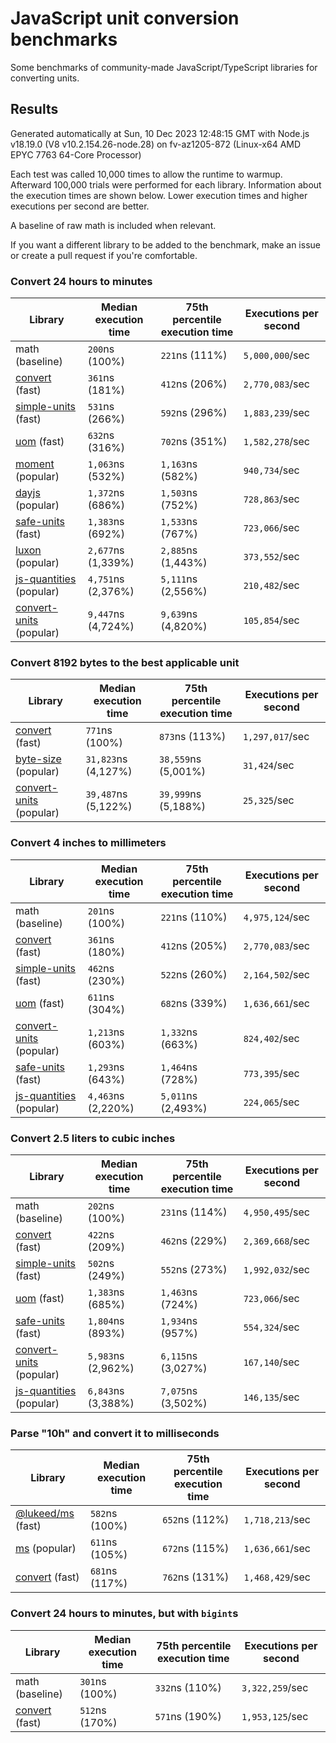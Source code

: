 # JavaScript unit conversion benchmarks

Some benchmarks of community-made JavaScript/TypeScript libraries for converting units.

## Results

<!-- beginblock(results) -->

Generated automatically at Sun, 10 Dec 2023 12:48:15 GMT with Node.js v18.19.0 (V8 v10.2.154.26-node.28) on fv-az1205-872 (Linux-x64 AMD EPYC 7763 64-Core Processor)

Each test was called 10,000 times to allow the runtime to warmup.
Afterward 100,000 trials were performed for each library.
Information about the execution times are shown below.
Lower execution times and higher executions per second are better.

A baseline of raw math is included when relevant.

If you want a different library to be added to the benchmark, make an issue or create a pull request if you're comfortable.

### Convert 24 hours to minutes

| Library                                                            | Median execution time | 75th percentile execution time | Executions per second |
| ------------------------------------------------------------------ | --------------------- | ------------------------------ | --------------------- |
| math (baseline)                                                    | `200`ns (100%)        | `221`ns (111%)                 | `5,000,000`/sec       |
| [convert](https://npmjs.com/package/convert) (fast)                | `361`ns (181%)        | `412`ns (206%)                 | `2,770,083`/sec       |
| [simple-units](https://npmjs.com/package/simple-units) (fast)      | `531`ns (266%)        | `592`ns (296%)                 | `1,883,239`/sec       |
| [uom](https://npmjs.com/package/uom) (fast)                        | `632`ns (316%)        | `702`ns (351%)                 | `1,582,278`/sec       |
| [moment](https://npmjs.com/package/moment) (popular)               | `1,063`ns (532%)      | `1,163`ns (582%)               | `940,734`/sec         |
| [dayjs](https://npmjs.com/package/dayjs) (popular)                 | `1,372`ns (686%)      | `1,503`ns (752%)               | `728,863`/sec         |
| [safe-units](https://npmjs.com/package/safe-units) (fast)          | `1,383`ns (692%)      | `1,533`ns (767%)               | `723,066`/sec         |
| [luxon](https://npmjs.com/package/luxon) (popular)                 | `2,677`ns (1,339%)    | `2,885`ns (1,443%)             | `373,552`/sec         |
| [js-quantities](https://npmjs.com/package/js-quantities) (popular) | `4,751`ns (2,376%)    | `5,111`ns (2,556%)             | `210,482`/sec         |
| [convert-units](https://npmjs.com/package/convert-units) (popular) | `9,447`ns (4,724%)    | `9,639`ns (4,820%)             | `105,854`/sec         |

### Convert 8192 bytes to the best applicable unit

| Library                                                            | Median execution time | 75th percentile execution time | Executions per second |
| ------------------------------------------------------------------ | --------------------- | ------------------------------ | --------------------- |
| [convert](https://npmjs.com/package/convert) (fast)                | `771`ns (100%)        | `873`ns (113%)                 | `1,297,017`/sec       |
| [byte-size](https://npmjs.com/package/byte-size) (popular)         | `31,823`ns (4,127%)   | `38,559`ns (5,001%)            | `31,424`/sec          |
| [convert-units](https://npmjs.com/package/convert-units) (popular) | `39,487`ns (5,122%)   | `39,999`ns (5,188%)            | `25,325`/sec          |

### Convert 4 inches to millimeters

| Library                                                            | Median execution time | 75th percentile execution time | Executions per second |
| ------------------------------------------------------------------ | --------------------- | ------------------------------ | --------------------- |
| math (baseline)                                                    | `201`ns (100%)        | `221`ns (110%)                 | `4,975,124`/sec       |
| [convert](https://npmjs.com/package/convert) (fast)                | `361`ns (180%)        | `412`ns (205%)                 | `2,770,083`/sec       |
| [simple-units](https://npmjs.com/package/simple-units) (fast)      | `462`ns (230%)        | `522`ns (260%)                 | `2,164,502`/sec       |
| [uom](https://npmjs.com/package/uom) (fast)                        | `611`ns (304%)        | `682`ns (339%)                 | `1,636,661`/sec       |
| [convert-units](https://npmjs.com/package/convert-units) (popular) | `1,213`ns (603%)      | `1,332`ns (663%)               | `824,402`/sec         |
| [safe-units](https://npmjs.com/package/safe-units) (fast)          | `1,293`ns (643%)      | `1,464`ns (728%)               | `773,395`/sec         |
| [js-quantities](https://npmjs.com/package/js-quantities) (popular) | `4,463`ns (2,220%)    | `5,011`ns (2,493%)             | `224,065`/sec         |

### Convert 2.5 liters to cubic inches

| Library                                                            | Median execution time | 75th percentile execution time | Executions per second |
| ------------------------------------------------------------------ | --------------------- | ------------------------------ | --------------------- |
| math (baseline)                                                    | `202`ns (100%)        | `231`ns (114%)                 | `4,950,495`/sec       |
| [convert](https://npmjs.com/package/convert) (fast)                | `422`ns (209%)        | `462`ns (229%)                 | `2,369,668`/sec       |
| [simple-units](https://npmjs.com/package/simple-units) (fast)      | `502`ns (249%)        | `552`ns (273%)                 | `1,992,032`/sec       |
| [uom](https://npmjs.com/package/uom) (fast)                        | `1,383`ns (685%)      | `1,463`ns (724%)               | `723,066`/sec         |
| [safe-units](https://npmjs.com/package/safe-units) (fast)          | `1,804`ns (893%)      | `1,934`ns (957%)               | `554,324`/sec         |
| [convert-units](https://npmjs.com/package/convert-units) (popular) | `5,983`ns (2,962%)    | `6,115`ns (3,027%)             | `167,140`/sec         |
| [js-quantities](https://npmjs.com/package/js-quantities) (popular) | `6,843`ns (3,388%)    | `7,075`ns (3,502%)             | `146,135`/sec         |

### Parse "10h" and convert it to milliseconds

| Library                                                   | Median execution time | 75th percentile execution time | Executions per second |
| --------------------------------------------------------- | --------------------- | ------------------------------ | --------------------- |
| [@lukeed/ms](https://npmjs.com/package/@lukeed/ms) (fast) | `582`ns (100%)        | `652`ns (112%)                 | `1,718,213`/sec       |
| [ms](https://npmjs.com/package/ms) (popular)              | `611`ns (105%)        | `672`ns (115%)                 | `1,636,661`/sec       |
| [convert](https://npmjs.com/package/convert) (fast)       | `681`ns (117%)        | `762`ns (131%)                 | `1,468,429`/sec       |

### Convert 24 hours to minutes, but with `bigint`s

| Library                                             | Median execution time | 75th percentile execution time | Executions per second |
| --------------------------------------------------- | --------------------- | ------------------------------ | --------------------- |
| math (baseline)                                     | `301`ns (100%)        | `332`ns (110%)                 | `3,322,259`/sec       |
| [convert](https://npmjs.com/package/convert) (fast) | `512`ns (170%)        | `571`ns (190%)                 | `1,953,125`/sec       |

<!-- endblock(results) -->
